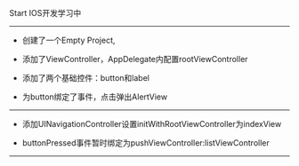 Start IOS开发学习中

---

- 创建了一个Empty Project,

- 添加了ViewController，AppDelegate内配置rootViewController

- 添加了两个基础控件：button和label

- 为button绑定了事件，点击弹出AlertView

---

- 添加UINavigationController设置initWithRootViewController为indexView

- buttonPressed事件暂时绑定为pushViewController:listViewController

---
